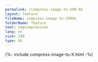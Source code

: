 ```yaml
---
permalink: /compress-image-to-299-kb
layout: feature
fileName: compress-image-to-299kb
folderName: feature
tool: imgcompression
lang: en
size: 299
type: kb
---
```


{%- include compress-image-to-X.html -%}
